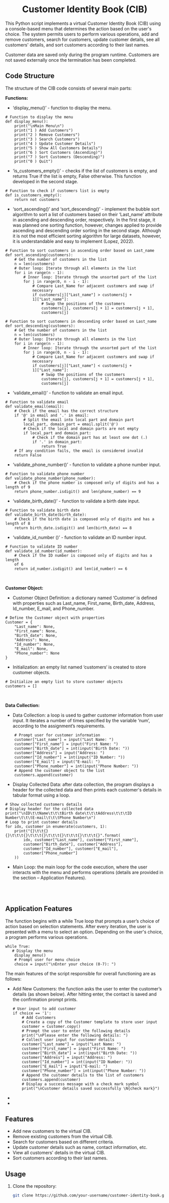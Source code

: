 <h1 align = "center"> Customer Identity Book (CIB) </h1>

This Python script implements a virtual Customer Identity Book (CIB) using a console-based menu that determines the action based on the user's choice. The system permits users to perform various operations, add and remove customers, search for customers, update customer details, see all customers' details, and sort customers according to their last names.

Customer data are saved only during the program runtime. Customers are not saved externally once the termination has been completed.

## Code Structure

The structure of the CIB code consists of several main parts:

**Functions:**
- ‘display_menu()’ - function to display the menu.
```
# Function to display the menu
def display_menu():
    print("\nMain Menu\n")
    print("1 ) Add Customers")
    print("2 ) Remove Customers")
    print("3 ) Search Customers")
    print("4 ) Update Customer Details")
    print("5 ) Show All Customers Details")
    print("6 ) Sort Customers (Ascending)")
    print("7 ) Sort Customers (Descending)")
    print("0 ) Quit")
```
- ‘is_customers_empty()’ - checks if the list of customers is empty, and returns True if the list is empty, False otherwise. This function developed in the second stage.
```
# Function to check if customers list is empty
def is_customers_empty():
    return not customers
```
- ‘sort_ascending()’ and ‘sort_descending()’ - implement the bubble sort algorithm to sort a list of customers based on their ‘Last_name’ attribute in ascending and descending order, respectively. In the first stage, it was planned one sorting function, however, changes applied to provide ascending and descending order sorting in the second stage. Although it is not the most efficient sorting algorithm for large datasets, however, it is understandable and easy to implement (Lopez, 2022).
```
# Function to sort customers in ascending order based on Last_name
def sort_ascending(customers):
    # Get the number of customers in the list
    n = len(customers)
    # Outer loop: Iterate through all elements in the list
    for i in range(n - 1):
        # Inner loop: Iterate through the unsorted part of the list
        for j in range(0, n - i - 1):
            # Compare Last_Name for adjacent customers and swap if 
            necessary
            if customers[j]["Last_name"] > customers[j + 
            1]["Last_name"]:
                # Swap the positions of the customers
                customers[j], customers[j + 1] = customers[j + 1], 
                customers[j]
```
```
# Function to sort customers in descending order based on Last_name
def sort_descending(customers):
    # Get the number of customers in the list
    n = len(customers)
    # Outer loop: Iterate through all elements in the list
    for i in range(n - 1):
        # Inner loop: Iterate through the unsorted part of the list
        for j in range(0, n - i - 1):
            # Compare Last_Name for adjacent customers and swap if 
            necessary
            if customers[j]["Last_name"] < customers[j + 
            1]["Last_name"]:
                # Swap the positions of the customers
                customers[j], customers[j + 1] = customers[j + 1], 
                customers[j]
```
-	‘validate_email()’ - function to validate an email input.
```
# Function to validate email
def validate_email(email):
    # Check if the email has the correct structure
    if '@' in email and '.' in email:
        # Split the email into local part and domain part
        local_part, domain_part = email.split('@')
        # Check if the local and domain parts are not empty
        if local_part and domain_part:
            # Check if the domain part has at least one dot (.)
            if '.' in domain_part:
                return True
    # If any condition fails, the email is considered invalid
    return False
```
-	 ‘validate_phone_number()’ - function to validate a phone number input.
```
# Function to validate phone number
def validate_phone_number(phone_number):
    # Check if the phone number is composed only of digits and has a length of 9
    return phone_number.isdigit() and len(phone_number) == 9
```
-	 ‘validate_birth_date()’ - function to validate a birth date input.
```
# Function to validate birth date
def validate_birth_date(birth_date):
    # Check if the birth date is composed only of digits and has a length of 8
    return birth_date.isdigit() and len(birth_date) == 8
```
-	 ‘validate_id_number ()’ - function to validate an ID number input.
```
# Function to validate ID number
def validate_id_number(id_number):
    # Check if the ID number is composed only of digits and has a length 
    of 6
    return id_number.isdigit() and len(id_number) == 6
```

 <br>
 
**Customer Object:**
- Customer Object Definition: a dictionary named ‘Customer‘ is defined with properties such as Last_name, First_name, Birth_date, Address, Id_number, E_mail, and Phone_number.
```
# Define the Customer object with properties
Customer = {
    "Last_name": None,
    "First_name": None,
    "Birth_date": None,
    "Address": None,
    "Id_number": None,
    "E_mail": None,
    "Phone_number": None
}
```
- Initialization: an empty list named ‘customers‘ is created to store customer objects.
```
# Initialize an empty list to store customer objects
customers = []
```
 <br>
 
**Data Collection:**
- Data Collection: a loop is used to gather customer information from user input. It iterates a number of times specified by the variable ‘num’, according to the assignment’s requirements. 
```
    # Prompt user for customer information
    customer["Last_name"] = input("Last Name: ")
    customer["First_name"] = input("First Name: ")
    customer["Birth_date"] = int(input("Birth Date: "))
    customer["Address"] = input("Address: ")
    customer["Id_number"] = int(input("ID Number: "))
    customer["E_mail"] = input("E-mail: ")
    customer["Phone_number"] = int(input("Phone Number: "))
    # Append the customer object to the list
    customers.append(customer)
```
- Display Collected Data: after data collection, the program displays a header for the collected data and then prints each customer's details in tabular format using a loop. 
```
# Show collected customers details
# Display header for the collected data
print("\nID\t\tName\t\t\tBirth date\t\t\tAddress\t\t\tID Number\t\t\tE-mail\t\t\tPhone Number\n")
# Loop to print customer details
for idx, customer in enumerate(customers, 1):
    print("{}\t\t{} {}\t\t\t{}\t\t\t{}\t\t\t{}\t\t\t{}\t\t\t{}".format(
        idx, customer["Last_name"], customer["First_name"], 
        customer["Birth_date"], customer["Address"], 
        customer["Id_number"], customer["E_mail"], 
        customer["Phone_number"]
    ))
```
- Main Loop: the main loop for the code execution, where the user interacts with the menu and performs operations (details are provided in the section – Application Features).

 <br>
<br>

## Application Features

The function begins with a while True loop that prompts a user’s choice of action based on selection statements. After every iteration, the user is presented with a menu to select an option. Depending on the user's choice, a program performs various operations.
```
while True:  
   # Display the menu
    display_menu()
    # Prompt user for menu choice
    choice = input("\nEnter your choice (0-7): ")
```
The main features of the script responsible for overall functioning are as follows:
- Add New Customers:  the function asks the user to enter the customer’s details (as shown below). After hitting enter, the contact is saved and the confirmation prompt prints.
    ```
    # User input to add customer
    if choice == '1':
        # Add Customers
        # Create a copy of the Customer template to store user input
        customer = Customer.copy()
        # Prompt the user to enter the following details
        print("\nPlease enter the following details: ")
        # Collect user input for customer details
        customer["Last_name"] = input("Last Name: ")
        customer["First_name"] = input("First Name: ")
        customer["Birth_date"] = int(input("Birth Date: "))
        customer["Address"] = input("Address: ")
        customer["Id_number"] = int(input("ID Number: "))
        customer["E_mail"] = input("E-mail: ")
        customer["Phone_number"] = int(input("Phone Number: "))
        # Append the customer details to the list of customers
        customers.append(customer)
        # Display a success message with a check mark symbol
        print("\nCustomer details saved successfully \N{check mark}")

    ```
- 


-	

## Features

- Add new customers to the virtual CIB.
- Remove existing customers from the virtual CIB.
- Search for customers based on different criteria.
- Update customer details such as name, contact information, etc.
- View all customers' details in the virtual CIB.
- Sort customers according to their last names.

## Usage

1. Clone the repository:
   
   ```bash
   git clone https://github.com/your-username/customer-identity-book.git

